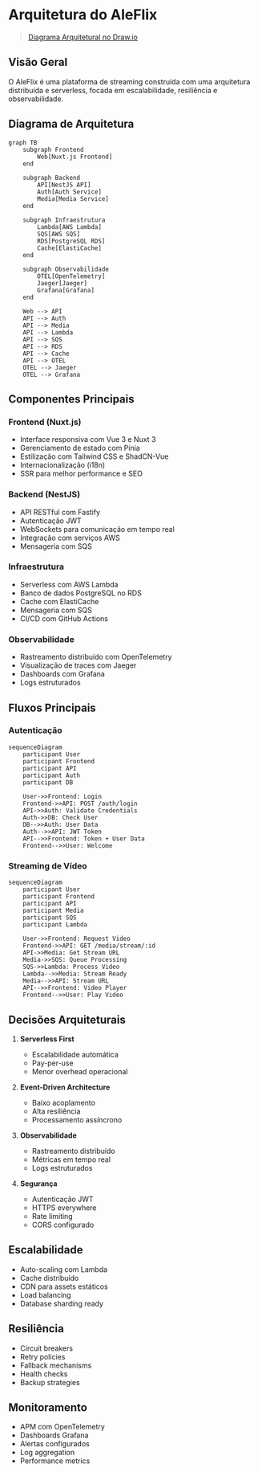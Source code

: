 # Arquitetura do AleFlix

> [Diagrama Arquitetural no Draw.io](https://drive.google.com/file/d/1n1EI1ALYbC7QeQhSTsSwan5wOXlSah0r/view?usp=sharing)

## Visão Geral

O AleFlix é uma plataforma de streaming construída com uma arquitetura distribuída e serverless, focada em escalabilidade, resiliência e observabilidade.

## Diagrama de Arquitetura

```mermaid
graph TB
    subgraph Frontend
        Web[Nuxt.js Frontend]
    end

    subgraph Backend
        API[NestJS API]
        Auth[Auth Service]
        Media[Media Service]
    end

    subgraph Infraestrutura
        Lambda[AWS Lambda]
        SQS[AWS SQS]
        RDS[PostgreSQL RDS]
        Cache[ElastiCache]
    end

    subgraph Observabilidade
        OTEL[OpenTelemetry]
        Jaeger[Jaeger]
        Grafana[Grafana]
    end

    Web --> API
    API --> Auth
    API --> Media
    API --> Lambda
    API --> SQS
    API --> RDS
    API --> Cache
    API --> OTEL
    OTEL --> Jaeger
    OTEL --> Grafana
```

## Componentes Principais

### Frontend (Nuxt.js)

- Interface responsiva com Vue 3 e Nuxt 3
- Gerenciamento de estado com Pinia
- Estilização com Tailwind CSS e ShadCN-Vue
- Internacionalização (i18n)
- SSR para melhor performance e SEO

### Backend (NestJS)

- API RESTful com Fastify
- Autenticação JWT
- WebSockets para comunicação em tempo real
- Integração com serviços AWS
- Mensageria com SQS

### Infraestrutura

- Serverless com AWS Lambda
- Banco de dados PostgreSQL no RDS
- Cache com ElastiCache
- Mensageria com SQS
- CI/CD com GitHub Actions

### Observabilidade

- Rastreamento distribuído com OpenTelemetry
- Visualização de traces com Jaeger
- Dashboards com Grafana
- Logs estruturados

## Fluxos Principais

### Autenticação

```mermaid
sequenceDiagram
    participant User
    participant Frontend
    participant API
    participant Auth
    participant DB

    User->>Frontend: Login
    Frontend->>API: POST /auth/login
    API->>Auth: Validate Credentials
    Auth->>DB: Check User
    DB-->>Auth: User Data
    Auth-->>API: JWT Token
    API-->>Frontend: Token + User Data
    Frontend-->>User: Welcome
```

### Streaming de Vídeo

```mermaid
sequenceDiagram
    participant User
    participant Frontend
    participant API
    participant Media
    participant SQS
    participant Lambda

    User->>Frontend: Request Video
    Frontend->>API: GET /media/stream/:id
    API->>Media: Get Stream URL
    Media->>SQS: Queue Processing
    SQS->>Lambda: Process Video
    Lambda-->>Media: Stream Ready
    Media-->>API: Stream URL
    API-->>Frontend: Video Player
    Frontend-->>User: Play Video
```

## Decisões Arquiteturais

1. **Serverless First**

   - Escalabilidade automática
   - Pay-per-use
   - Menor overhead operacional

2. **Event-Driven Architecture**

   - Baixo acoplamento
   - Alta resiliência
   - Processamento assíncrono

3. **Observabilidade**

   - Rastreamento distribuído
   - Métricas em tempo real
   - Logs estruturados

4. **Segurança**
   - Autenticação JWT
   - HTTPS everywhere
   - Rate limiting
   - CORS configurado

## Escalabilidade

- Auto-scaling com Lambda
- Cache distribuído
- CDN para assets estáticos
- Load balancing
- Database sharding ready

## Resiliência

- Circuit breakers
- Retry policies
- Fallback mechanisms
- Health checks
- Backup strategies

## Monitoramento

- APM com OpenTelemetry
- Dashboards Grafana
- Alertas configurados
- Log aggregation
- Performance metrics
